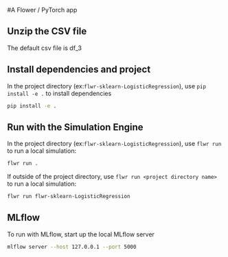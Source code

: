 #A Flower / PyTorch app

## Unzip the CSV file

The default csv file is df_3

## Install dependencies and project

In the project directory (ex:`flwr-sklearn-LogisticRegression`), use `pip install -e .` to install dependencies

```bash
pip install -e .
```

## Run with the Simulation Engine

In the project directory (ex:`flwr-sklearn-LogisticRegression`), use `flwr run` to run a local simulation:

```bash
flwr run .
```

If outside of the project directory, use `flwr run <project directory name>` to run a local simulation:

```bash
flwr run flwr-sklearn-LogisticRegression
```
## MLflow

To run with MLflow, start up the local MLflow server

```bash
mlflow server --host 127.0.0.1 --port 5000
```
